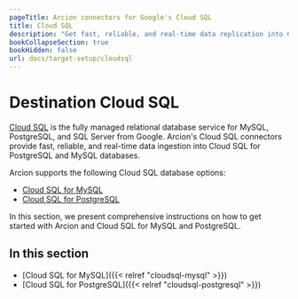 ```yaml
---
pageTitle: Arcion connectors for Google's Cloud SQL
title: Cloud SQL
description: "Get fast, reliable, and real-time data replication into Google's Cloud SQL for MySQL and PostgreSQL using Arcion's cutting-edge CDC architecture."
bookCollapseSection: true
bookHidden: false
url: docs/target-setup/cloudsql
---
```


# Destination Cloud SQL
[Cloud SQL](https://cloud.google.com/sql) is the fully managed relational database service for MySQL, PostgreSQL, and SQL Server from Google. Arcion's Cloud SQL connectors provide fast, reliable, and real-time data ingestion into Cloud SQL for PostgreSQL and MySQL databases.

Arcion supports the following Cloud SQL database options:
- [Cloud SQL for MySQL](https://cloud.google.com/sql/mysql)
- [Cloud SQL for PostgreSQL](https://cloud.google.com/sql/postgresql)
  
In this section, we present comprehensive instructions on how to get started with Arcion and Cloud SQL for MySQL and PostgreSQL.

## In this section

- [Cloud SQL for MySQL]({{< relref "cloudsql-mysql" >}})
- [Cloud SQL for PostgreSQL]({{< relref "cloudsql-postgresql" >}})